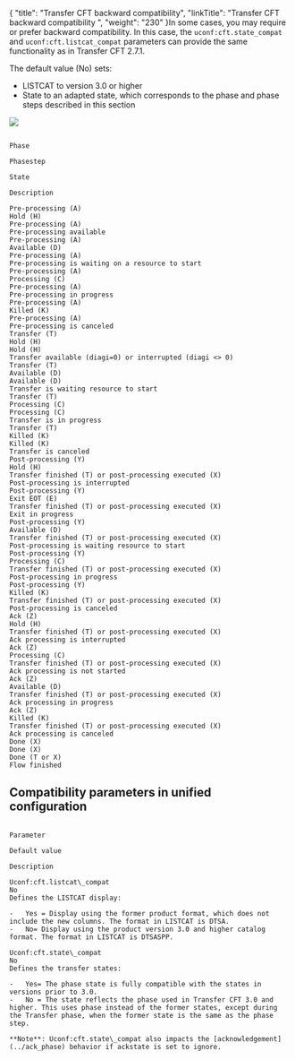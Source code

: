 {
    "title": "Transfer CFT backward compatibility",
    "linkTitle": "Transfer CFT backward compatibility ",
    "weight": "230"
}In some cases, you may require or prefer backward compatibility. In this case, the `uconf:cft.state_compat` and `uconf:cft.listcat_compat` parameters can provide the same functionality as in Transfer CFT 2.7.1.

The default value (No) sets:

-   LISTCAT to version 3.0 or higher
-   State to an adapted state, which corresponds to the phase and phase steps described in this section

![](/Images/TransferCFT/temp_compat.png)

```

Phase

Phasestep

State

Description

Pre-processing (A)
Hold (H)
Pre-processing (A)
Pre-processing available
Pre-processing (A)
Available (D)
Pre-processing (A)
Pre-processing is waiting on a resource to start
Pre-processing (A)
Processing (C)
Pre-processing (A)
Pre-processing in progress
Pre-processing (A)
Killed (K)
Pre-processing (A)
Pre-processing is canceled
Transfer (T)
Hold (H)
Hold (H)
Transfer available (diagi=0) or interrupted (diagi <> 0)
Transfer (T)
Available (D)
Available (D)
Transfer is waiting resource to start
Transfer (T)
Processing (C)
Processing (C)
Transfer is in progress
Transfer (T)
Killed (K)
Killed (K)
Transfer is canceled
Post-processing (Y)
Hold (H)
Transfer finished (T) or post-processing executed (X)
Post-processing is interrupted
Post-processing (Y)
Exit EOT (E)
Transfer finished (T) or post-processing executed (X)
Exit in progress
Post-processing (Y)
Available (D)
Transfer finished (T) or post-processing executed (X)
Post-processing is waiting resource to start
Post-processing (Y)
Processing (C)
Transfer finished (T) or post-processing executed (X)
Post-processing in progress
Post-processing (Y)
Killed (K)
Transfer finished (T) or post-processing executed (X)
Post-processing is canceled
Ack (Z)
Hold (H)
Transfer finished (T) or post-processing executed (X)
Ack processing is interrupted
Ack (Z)
Processing (C)
Transfer finished (T) or post-processing executed (X)
Ack processing is not started
Ack (Z)
Available (D)
Transfer finished (T) or post-processing executed (X)
Ack processing in progress
Ack (Z)
Killed (K)
Transfer finished (T) or post-processing executed (X)
Ack processing is canceled
Done (X)
Done (X)
Done (T or X)
Flow finished
```
<span id="Compatibility unified configuration parameters"></span>

## Compatibility parameters in unified configuration

```

Parameter

Default value

Description

Uconf:cft.listcat\_compat
No
Defines the LISTCAT display:

-   Yes = Display using the former product format, which does not include the new columns. The format in LISTCAT is DTSA.
-   No= Display using the product version 3.0 and higher catalog format. The format in LISTCAT is DTSASPP.

Uconf:cft.state\_compat
No
Defines the transfer states:

-   Yes= The phase state is fully compatible with the states in versions prior to 3.0.
-   No = The state reflects the phase used in Transfer CFT 3.0 and higher. This uses phase instead of the former states, except during the Transfer phase, when the former state is the same as the phase step.

**Note**: Uconf:cft.state\_compat also impacts the [acknowledgement](../ack_phase) behavior if ackstate is set to ignore.
```
